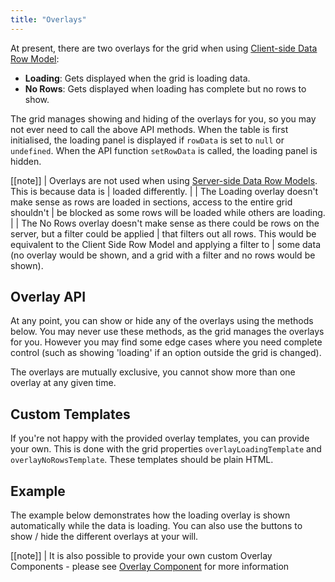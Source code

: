 ```yaml
---
title: "Overlays"
---
```


At present, there are two overlays for the grid when using [Client-side Data Row Model](/client-side-model/):

- **Loading**: Gets displayed when the grid is loading data.
- **No Rows**: Gets displayed when loading has complete but no rows to show.

The grid manages showing and hiding of the overlays for you, so you may not ever need to call the above API methods. When the table is first initialised, the loading panel is displayed if `rowData` is set to `null` or `undefined`. When the API function `setRowData` is called, the loading panel is hidden.

[[note]]
| Overlays are not used when using [Server-side Data Row Models](/row-models/). This is because data is
| loaded differently.
|
| The Loading overlay doesn't make sense as rows are loaded in sections, access to the entire grid shouldn't
| be blocked as some rows will be loaded while others are loading.
|
| The No Rows overlay doesn't make sense as there could be rows on the server, but a filter could be applied
| that filters out all rows. This would be equivalent to the Client Side Row Model and applying a filter to
| some data (no overlay would be shown, and a grid with a filter and no rows would be shown).

## Overlay API

At any point, you can show or hide any of the overlays using the methods below. You may never use these methods, as the grid manages the overlays for you. However you may find some edge cases where you need complete control (such as showing 'loading' if an option outside the grid is changed).

<api-documentation source='grid-api/api.json' section='overlays' config='{"overrideBottomMargin":"1rem"}'></api-documentation>

The overlays are mutually exclusive, you cannot show more than one overlay at any given time.

## Custom Templates

If you're not happy with the provided overlay templates, you can provide your own. This is done with the grid properties `overlayLoadingTemplate` and `overlayNoRowsTemplate`. These templates should be plain HTML.

## Example

The example below demonstrates how the loading overlay is shown automatically while the data is loading. You can also use the buttons to show / hide the different overlays at your will.

<grid-example title='Overlays' name='overlays' type='mixed' options='{ "exampleHeight": 580 }'></grid-example>

[[note]]
| It is also possible to provide your own custom Overlay Components - please see [Overlay Component](/component-overlay/) for more information

